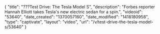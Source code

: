 {
    "title": "???Test Drive: The Tesla Model S",
    "description": "Forbes reporter Hannah Elliott takes Tesla's new electric sedan for a spin.",
    "videoid": "53640",
    "date_created": "1370057160",
    "date_modified": "1418180958",
    "type": "captivate",
    "layout": "video",
    "url": "\/v\/test-drive-the-tesla-model-s\/53640"
}